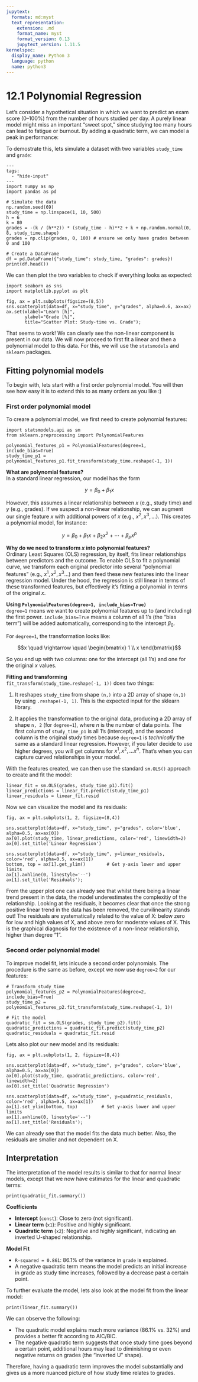 ```yaml
---
jupytext:
  formats: md:myst
  text_representation:
    extension: .md
    format_name: myst
    format_version: 0.13
    jupytext_version: 1.11.5
kernelspec:
  display_name: Python 3
  language: python
  name: python3
---
```


# 12.1 Polynomial Regression

Let’s consider a hypothetical situation in which we want to predict an exam score  (0–100%) from the number of hours studied per day. A purely linear model might miss an important “sweet spot,” since studying too many hours can lead to fatigue or burnout. By adding a quadratic term, we can model a peak in performance:

To demostrate this, lets simulate a dataset with two variables `study_time` and `grade`:

```{code-cell} ipython3
---
tags:
  - "hide-input"
---
import numpy as np
import pandas as pd

# Simulate the data
np.random.seed(69)
study_time = np.linspace(1, 10, 500)
h = 6
k = 80
grades = -(k / (h**2)) * (study_time - h)**2 + k + np.random.normal(0, 8, study_time.shape)
grades = np.clip(grades, 0, 100) # ensure we only have grades between 0 and 100

# Create a DataFrame
df = pd.DataFrame({"study_time": study_time, "grades": grades})
print(df.head())
```

We can then plot the two variables to check if everything looks as expected:

```{code-cell}
import seaborn as sns
import matplotlib.pyplot as plt

fig, ax = plt.subplots(figsize=(8,5))
sns.scatterplot(data=df, x="study_time", y="grades", alpha=0.6, ax=ax)
ax.set(xlabel="Learn [h]",
       ylabel="Grade [%]",
       title="Scatter Plot: Study-time vs. Grade");
```

That seems to work! We can clearly see the non-linear component is present in our data. We will now proceed to first fit a linear and then a polynomial model to this data. For this, we will use the `statsmodels` and `sklearn` packages.


## Fitting polynomial models

To begin with, lets start with a first order polynomial model. You will then see how easy it is to extend this to as many orders as you like :)

### First order polynomial model

To creare a polynomial model, we first need to create polynomial features:

```{code-cell}
import statsmodels.api as sm
from sklearn.preprocessing import PolynomialFeatures

polynomial_features_p1 = PolynomialFeatures(degree=1, include_bias=True)
study_time_p1 = polynomial_features_p1.fit_transform(study_time.reshape(-1, 1))
```

**What are polynomial features?**  
In a standard linear regression, our model has the form  

$$y = \beta_0 + \beta_1 x $$
 
However, this assumes a linear relationship between $x$ (e.g., study time) and $y$ (e.g., grades). If we suspect a non-linear relationship, we can augment our single feature $x$ with additional powers of $x$ (e.g., $x^2, x^3, \dots$). This creates a polynomial model, for instance:  
 
$$y = \beta_0 + \beta_1 x + \beta_2 x^2 + \cdots + \beta_p x^p$$

**Why do we need to transform $x$ into polynomial features?**  
Ordinary Least Squares (OLS) regression, by itself, fits linear relationships between predictors and the outcome. To enable OLS to fit a polynomial curve, we transform each original predictor into several “polynomial features” (e.g., $x^1, x^2, x^3 \ldots$) and then feed these new features into the linear regression model. Under the hood, the regression is still linear in terms of these transformed features, but effectively it’s fitting a polynomial in terms of the original $x$.

**Using `PolynomialFeatures(degree=1, include_bias=True)`**  
`degree=1` means we want to create polynomial features up to (and including) the first power. `include_bias=True` means a column of all 1’s (the “bias term”) will be added automatically, corresponding to the intercept $\beta_0$.  

For `degree=1`, the transformation looks like:  
   
$$x \quad \rightarrow \quad \begin{bmatrix} 1 \\ x \end{bmatrix}$$

So you end up with two columns: one for the intercept (all 1’s) and one for the original $x$ values.

**Fitting and transforming**  
`fit_transform(study_time.reshape(-1, 1))` does two things:
  
1. It reshapes `study_time` from shape `(n,)` into a 2D array of shape `(n,1)` by using `.reshape(-1, 1)`. This is the expected input for the sklearn library.

2. It applies the transformation to the original data, producing a 2D array of shape `n, 2` (for `degree=1`), where $n$ is the number of data points. The first column of `study_time_p1` is all 1’s (intercept), and the second column is the original study times because `degree=1` is *technically* the same as a standard linear regression. However, if you later decide to use higher degrees, you will get columns for $x^1,x^2, \dots x^n$. That’s when you can capture curved relationships in your model.

With the features created, we can then use the standard `sm.OLS()` approach to create and fit the model:

```{code-cell}
linear_fit = sm.OLS(grades, study_time_p1).fit()
linear_predictions = linear_fit.predict(study_time_p1)
linear_residuals = linear_fit.resid
```

Now we can visualize the model and its residuals:

```{code-cell}
fig, ax = plt.subplots(1, 2, figsize=(8,4))

sns.scatterplot(data=df, x="study_time", y="grades", color='blue', alpha=0.5, ax=ax[0])
ax[0].plot(study_time, linear_predictions, color='red', linewidth=2)
ax[0].set_title('Linear Regression')

sns.scatterplot(data=df, x="study_time", y=linear_residuals, color='red', alpha=0.5, ax=ax[1])
bottom, top = ax[1].get_ylim()        # Get y-axis lower and upper limits
ax[1].axhline(0, linestyle='--')
ax[1].set_title('Residuals');
```

From the upper plot one can already see that whilst there being a linear trend present in the data, the model underestimates the complexitiy of the relationship. Looking at the residuals, it becomes clear that once the strong positive linear trend in the data has been removed, the curvilinearity stands out! The residuals are systematically related to the value of X: below zero for low and high values of X, and above zero for moderate values of X. This is the graphical diagnosis for the existence of a non-linear relationship, higher than degree “1”.

### Second order polynomial model

To improve model fit, lets inlcude a second order polynomials. The procedure is the same as before, except we now use `degree=2` for our features:

```{code-cell}
# Transform study_time
polynomial_features_p2 = PolynomialFeatures(degree=2, include_bias=True)
study_time_p2 = polynomial_features_p2.fit_transform(study_time.reshape(-1, 1))

# Fit the model
quadratic_fit = sm.OLS(grades, study_time_p2).fit()
quadratic_predictions = quadratic_fit.predict(study_time_p2)
quadratic_residuals = quadratic_fit.resid
```

Lets also plot our new model and its residuals:

```{code-cell}
fig, ax = plt.subplots(1, 2, figsize=(8,4))

sns.scatterplot(data=df, x="study_time", y="grades", color='blue', alpha=0.5, ax=ax[0])
ax[0].plot(study_time, quadratic_predictions, color='red', linewidth=2)
ax[0].set_title('Quadratic Regression')

sns.scatterplot(data=df, x="study_time", y=quadratic_residuals, color='red', alpha=0.5, ax=ax[1])
ax[1].set_ylim(bottom, top)         # Set y-axis lower and upper limits
ax[1].axhline(0, linestyle='--')
ax[1].set_title('Residuals');
```
We can already see that the model fits the data much better. Also, the residuals are smaller and not dependent on X.


## Interpretation

The interpretation of the model results is similar to that for normal linear models, except that we now have estimates for the linear and quadratic terms:

```{code-cell}
print(quadratic_fit.summary())
```

**Coefficients**
- **Intercept** (`const`): Close to zero (not significant).
- **Linear term** (`x1`): Positive and highly significant.
- **Quadratic term** (`x2`): Negative and highly significant, indicating an inverted U-shaped relationship.

**Model Fit**
- `R-squared = 0.861`: 86.1% of the variance in `grade` is explained.
- A negative quadratic term means the model predicts an initial increase in grade as study time increases, followed by a decrease past a certain point.

To further evaluate the model, lets also look at the model fit from the linear model:

```{code-cell}
print(linear_fit.summary())
```

We can observe the following:

- The quadratic model explains much more variance (86.1% vs. 32%) and provides a better fit according to AIC/BIC.
- The negative quadratic term suggests that once study time goes beyond a certain point, additional hours may lead to diminishing or even negative returns on grades (the “inverted U” shape).

Therefore, having a quadratic term improves the model substantially and gives us a more nuanced picture of how study time relates to grades.